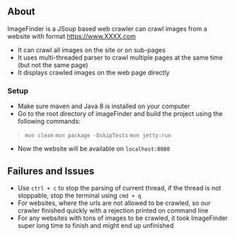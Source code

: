 ## About 
ImageFinder is a JSoup based web crawler can crawl images from a website with format https://www.XXXX.com

- It can crawl all images on the site or on sub-pages
- It uses multi-threaded parser to crawl multiple pages at the same time (but not the same page)
- It displays crawled images on the web page directly

### Setup
- Make sure maven and Java 8 is installed on your computer
- Go to the root directory of imageFinder and build the project using the following commands:
> `mvn clean`
> `mvn package -DskipTests`
> `mvn jetty:run`
- Now the website will be available on `localhost:8080`

## Failures and Issues
- Use `ctrl + c` to stop the parsing of current thread, if the thread is not stoppable, stop the terminal using `cmd + q`
- For websites, where the urls are not allowed to be crawled, so our crawler finished quickly with a rejection printed on command line
- For any websites with tons of images to be crawled, it took ImageFinder super long time to finish and might end up unfinished
